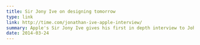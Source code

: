```yaml
---
title: Sir Jony Ive on designing tomorrow
type: link
link: http://time.com/jonathan-ive-apple-interview/
summary: Apple's Sir Jony Ive gives his first in depth interview to John Arlidge of Time magazine.
date: 2014-03-24
---
```

